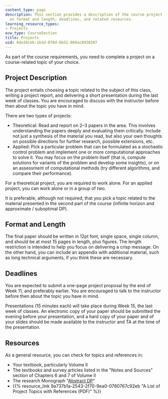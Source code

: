 ```yaml
---
content_type: page
description: This section provides a description of the course project and information
  on format and length, deadlines, and related resources.
learning_resource_types:
- Projects
ocw_type: CourseSection
title: Projects
uid: 8de30ceb-1b3d-870d-6b51-084ac0438387
---
```


As part of the course requirements, you need to complete a project on a course-related topic of your choice.

Project Description
-------------------

The project entails choosing a topic related to the subject of this class, writing a project report, and delivering a short presentation during the last week of classes. You are encouraged to discuss with the instructor before then about the topic you have in mind.

There are two types of projects:

*   Theoretical: Read and report on 2–3 papers in the area. This involves understanding the papers deeply and evaluating them critically. Include not just a synthesis of the material you read, but also your own thoughts on possible directions for further research, possible extensions, etc.
*   Applied: Pick a particular problem that can be formulated as a stochastic control problem and implement one or more computational approaches to solve it. You may focus on the problem itself (that is, compute solutions for variants of the problem and develop some insights), or on an assessment of computational methods (try different algorithms, and compare their performance).

For a theoretical project, you are required to work alone. For an applied project, you can work alone or in a group of two.

It is preferable, although not required, that you pick a topic related to the material presented in the second part of the course (infinite horizon and approximate / suboptimal DP).

Format and Length
-----------------

The final paper should be written in 12pt font, single space, single column, and should be at most 15 pages in length, plus figures. The length restriction is intended to help you focus on delivering a crisp message. On the other hand, you can include an appendix with additional material, such as long technical arguments, if you think these are necessary.

Deadlines
---------

You are expected to submit a one-page project proposal by the end of Week 11, and preferably earlier. You are encouraged to talk to the instructor before then about the topic you have in mind.

Presentations (15 minutes each) will take place during Week 15, the last week of classes. An electronic copy of your paper should be submitted the evening before your presentation, and a hard copy of your paper and of your slides should be made available to the instructor and TA at the time of the presentation.

Resources
---------

As a general resource, you can check for topics and references in:

*   Your textbook, particularly Volume II
*   The textbooks and survey articles listed in the "Notes and Sources" section of Chapters 6 and 7 of Volume II
*   The research Monograph "[Abstract DP](http://web.mit.edu/dimitrib/www/abstractdp_MIT.html)"
*   {{% resource_link 9a737b1a-2543-2f70-9ea0-0760767c92eb "A List of Project Topics with References (PDF)" %}}